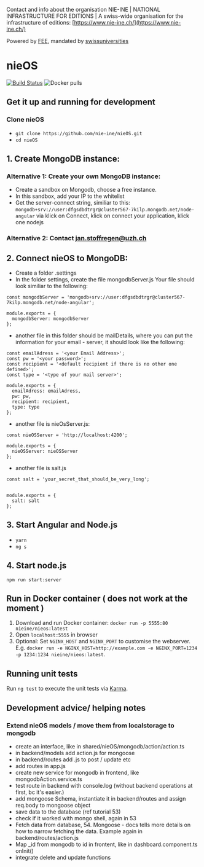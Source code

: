 Contact and info about the organisation NIE-INE | NATIONAL INFRASTRUCTURE FOR EDITIONS | A swiss-wide organisation for the infrastructure of editions: [https://www.nie-ine.ch/](https://www.nie-ine.ch/)

Powered by [FEE](http://www.fee.unibas.ch/), mandated by [swissuniversities](https://www.swissuniversities.ch/)

# nieOS

[![Build Status](https://travis-ci.org/nie-ine/nieOS.svg?branch=devel)](https://travis-ci.org/nie-ine/nieOS)
![Docker pulls](https://img.shields.io/docker/pulls/nieine/nieos.svg)

## Get it up and running for development

### Clone nieOS
 - ``git clone https://github.com/nie-ine/nieOS.git``
 - ``cd nieOS``

## 1. Create MongoDB instance:

### Alternative 1: Create your own MongoDB instance:
 - Create a sandbox on Mongodb, choose a free instance.
 - In this sandbox, add your IP to the whitelist
 - Get the server-connect string, similiar to this: ```mongodb+srv://user:dfgsdbdtrgr@cluster567-7kilp.mongodb.net/node-angular``` via klick on Connect, klick on connect your application, klick one nodejs

### Alternative 2: Contact jan.stoffregen@uzh.ch

## 2. Connect nieOS to MongoDB: 
 - Create a folder .settings
 - In the folder settings, create the file mongodbServer.js Your file should look similiar to the following:

 
```
const mongodbServer = 'mongodb+srv://user:dfgsdbdtrgr@cluster567-7kilp.mongodb.net/node-angular';

module.exports = {
  mongodbServer: mongodbServer
};
```

- another file in this folder should be mailDetails, where you can put the information for your email - server, it should look like the following:

```
const emailAdress = '<your Email Address>';
const pw = '<your password>';
const recipient = '<default recipient if there is no other one defined>';
const type = '<type of your mail server>';

module.exports = {
  emailAdress: emailAdress,
  pw: pw,
  recipient: recipient,
  type: type
};
```

- another file is nieOsServer.js:

```
const nieOSServer = 'http://localhost:4200';

module.exports = {
  nieOSServer: nieOSServer
};

```

- another file is salt.js


```
const salt = 'your_secret_that_should_be_very_long';


module.exports = {
  salt: salt
};

```


## 3. Start Angular and Node.js

  

 - ``yarn``
 - ``ng s``

## 4. Start node.js
```npm run start:server```
 

## Run in Docker container ( does not work at the moment )

1. Download and run Docker container: `docker run -p 5555:80 nieine/nieos:latest`
2. Open `localhost:5555` in browser
3. Optional: Set `NGINX_HOST` and `NGINX_PORT` to customise the webserver. E.g. `docker run -e NGINX_HOST=http://example.com -e NGINX_PORT=1234 -p 1234:1234 nieine/nieos:latest`.

## Running unit tests

Run `ng test` to execute the unit tests via [Karma](https://karma-runner.github.io).


## Development advice/ helping notes
### Extend nieOS models / move them from localstorage to mongodb
 - create an interface, like in shared/nieOS/mongodb/action/action.ts
 - in backend/models add action.js for mongoose
 - in backend/routes add <route>.js to post / update etc
 - add routes in app.js
 - create new service for mongodb in frontend, like mongodbAction.service.ts
 - test route in backend with console.log (without backend operations at first, bc it's easier.)
 - add mongoose Schema, instantiate it in backend/routes and assign req.body to mongoose object
 - save data to the database (ref tutorial 53)
 - check if it worked with mongo shell, again in 53
 - Fetch data from database, 54. Mongoose - docs tells more details on how to narrow fetching the data. Example again in backend/routes/action.js
 - Map _id from mongodb to id in frontent, like in dashboard.component.ts onInit()
 - integrate delete and update functions
